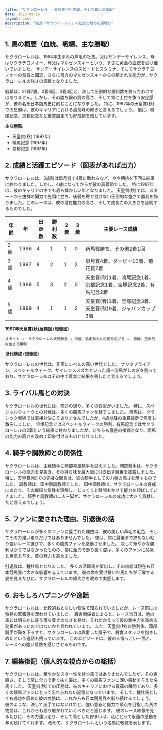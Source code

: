 ```yaml
---
title: "サクラローレル - 天皇賞(秋)制覇、そして繋いだ血脈"
date: 2025-09-16
layout: post
description: "名馬『サクラローレル』の伝説と魅力を深堀り"
---
```


## 1. 馬の概要（血統、戦績、主な勝鞍）

サクラローレルは、1994年生まれの芦毛の牡馬。父はサンデーサイレンス、母はサクラチヨノオー、母父はマルゼンスキーという、まさに黄金の血統を受け継いでいました。  サンデーサイレンスのスピードとスタミナ、そしてサクラチヨノオーの気性と闘志、さらに母方のマルゼンスキーからの類まれな能力が、サクラローレルの強さの源泉となりました。

戦績は、21戦7勝、2着4回、3着4回と、決して圧倒的な勝利数を誇ったわけではありません。しかし、その勝ち鞍の質の高さ、そして常に上位を争う安定感が、彼の名を日本競馬史に刻むことになりました。  特に、1997年の天皇賞(秋)での圧勝は、彼のキャリアにおける最高峰の輝きと言えるでしょう。  他に、鳴尾記念、京都記念など重賞競走でも好成績を残しています。

**主な勝鞍:**

* 天皇賞(秋) (1997年)
* 鳴尾記念 (1997年)
* 京都記念 (1997年)


## 2. 成績と活躍エピソード（図表があれば出力）

サクラローレルは、3歳時は皐月賞で4着に敗れるなど、やや期待を下回る結果に終わりました。しかし、4歳になってからが彼の真骨頂でした。  特に1997年は、彼のキャリアの中でも最も輝かしい年となりました。  天皇賞(秋)では、スタートから抜群の脚力で先頭に立ち、後続を寄せ付けない圧倒的な強さで勝利を飾りました。このレースは、彼の潜在能力の高さ、そして成長力の大きさを証明するものでした。

| 年齢 | 年 | 出走数 | 勝利数 | 2着 | 3着 | 主要レース成績 |
|---|---|---|---|---|---|---|
| 2歳 | 1996 | 4 | 1 | 1 | 0 | 新馬戦勝ち、その他2着1回 |
| 3歳 | 1997 | 8 | 2 | 1 | 2 | 皐月賞4着、ダービー10着、菊花賞7着 |
| 4歳 | 1998 | 5 | 3 | 2 | 0 | 天皇賞(秋)1着、鳴尾記念1着、京都記念1着、宝塚記念2着、有馬記念2着 |
| 5歳 | 1999 | 4 | 1 | 1 | 2 |  天皇賞(春)3着、宝塚記念3着、天皇賞(秋)9着、ジャパンカップ3着 |


**1997年天皇賞(秋)展開図 (想像図)**

```
スタート →  サクラローレル先頭快走 → 中盤、追走勢力との差を広げる →  直線、圧倒的な強さで勝利
```

**世代構成 (想像図)**

サクラローレルの世代は、非常にレベルの高い世代でした。  ナリタブライアン、スペシャルウィーク、サイレンススズカといった超一流馬がしのぎを削っており、サクラローレルはその中で着実に結果を残したと言えるでしょう。


## 3. ライバル馬との対決

サクラローレルの世代には、前述の通り、多くの強豪がいました。  特に、スペシャルウィークとの対戦は、多くの競馬ファンを魅了しました。  両馬は、クラシック戦線では直接対決こそありませんでしたが、4歳以降の重賞競走で何度も激突しました。  宝塚記念ではスペシャルウィークの勝利、有馬記念ではサクラローレルの2着という結果に終わりましたが、どちらも僅差の接戦となり、両馬の能力の高さを改めて印象付けるものとなりました。


## 4. 騎手や調教師との関係性

サクラローレルは、主戦騎手に岡部幸雄騎手を迎えました。岡部騎手は、サクラローレルの能力を見抜き、その持ち味を最大限に引き出す騎乗を披露しました。  特に、天皇賞(秋)での完璧な騎乗は、彼の騎手としての力量の高さを示すものでした。  調教師は、田中剛調教師でした。 田中調教師は、サクラローレルの育成にあたり、その繊細な気性を理解し、じっくりと時間をかけて能力を伸ばしていきました。  騎手と調教師の二人三脚が、サクラローレルの成功に大きく貢献したと言えるでしょう。


## 5. ファンに愛された理由、引退後の話

サクラローレルが多くのファンに愛された理由は、彼の美しい芦毛の毛色、そしてその力強い走りだけではありませんでした。  彼は、常に最後まで諦めない粘り強いレース運びで、多くの競馬ファンを感動させました。  決して華やかな勝利ばかりではなかったものの、常に全力で走り抜く姿は、多くのファンに共感と勇気を与え、彼の魅力を高めました。

引退後は、種牡馬となりました。  多くの活躍馬を輩出し、その血統は現在も日本競馬界に大きな影響を与えています。  彼の血を受け継いだ馬たちが活躍する姿を見るたびに、サクラローレルの偉大さを改めて実感します。


## 6. おもしろハプニングや逸話

サクラローレルは、比較的おとなしい気性で知られていましたが、レース前には独特の緊張感を漂わせていました。  厩舎関係者によると、レース当日は、他の馬とは明らかに違う落ち着きのなさを見せ、それがかえって彼の集中力を高める効果があったのではないかと言われています。  また、天皇賞(秋)の勝利後、岡部騎手が鞍を下ろすと、サクラローレルは興奮した様子で、厩舎スタッフを抱きしめたという逸話も残っています。  このエピソードは、彼の人懐っこい一面と、レースへの強い情熱を感じさせるものです。


## 7. 編集後記（個人的な視点からの総括）

サクラローレルは、華やかなスター性を持つ馬ではありませんでしたが、その実直さ、そして常に全力で走り抜く姿は、多くの競馬ファンに深い感動を与えた名馬でした。  天皇賞(秋)での圧勝は、彼のキャリアにおける最高の瞬間であり、多くの競馬ファンにとって忘れられない記憶となっています。  そして、種牡馬としても成功を収めた彼の血脈は、これからも日本競馬界を彩り続けるでしょう。  彼のような、決して派手ではないけれど、強い意志と努力で頂点を目指した馬の物語は、これからも語り継がれていくべきだと感じます。  彼のレース映像を見るたびに、その力強い走り、そして凛とした佇まいは、私にとって永遠の感動を与え続けてくれます。  改めて、サクラローレルという名馬に敬意を表します。
